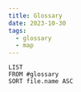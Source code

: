 ```yaml
---
title: Glossary
date: 2023-10-30
tags:
  - glossary
  - map
---
```

```dataview
LIST 
FROM #glossary 
SORT file.name ASC
```

